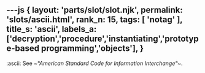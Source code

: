 ---js
{
  layout: 'parts/slot/slot.njk',
  permalink: 'slots/ascii.html',
  rank_n: 15,
  tags: [ 'notag' ],
  title_s: 'ascii',
  labels_a: ['decryption','procedure','instantiating','prototype-based programming','objects'],
}
---
:ascii:
See <i>~°American Standard Code for Information Interchange°~</i>.
